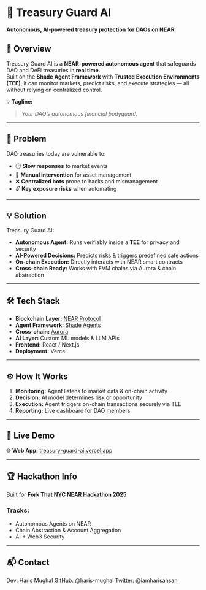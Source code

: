 # 🚀 Treasury Guard AI  
**Autonomous, AI-powered treasury protection for DAOs on NEAR**  

## 🌟 Overview  
Treasury Guard AI is a **NEAR-powered autonomous agent** that safeguards DAO and DeFi treasuries in **real time**.  
Built on the **Shade Agent Framework** with **Trusted Execution Environments (TEE)**, it can monitor markets, predict risks, and execute strategies — all without relying on centralized control.  

💡 **Tagline:**  
> *Your DAO’s autonomous financial bodyguard.*  

---

## 🎯 Problem  
DAO treasuries today are vulnerable to:  
- 🕑 **Slow responses** to market events  
- 🏦 **Manual intervention** for asset management  
- ❌ **Centralized bots** prone to hacks and mismanagement  
- 🔓 **Key exposure risks** when automating  

---

## 💡 Solution  
Treasury Guard AI:  
- **Autonomous Agent:** Runs verifiably inside a **TEE** for privacy and security  
- **AI-Powered Decisions:** Predicts risks & triggers predefined safe actions  
- **On-chain Execution:** Directly interacts with NEAR smart contracts  
- **Cross-chain Ready:** Works with EVM chains via Aurora & chain abstraction  

---

## 🛠️ Tech Stack  
- **Blockchain Layer:** [NEAR Protocol](https://near.org)  
- **Agent Framework:** [Shade Agents](https://docs.near.org/ai/shade-agents/introduction)  
- **Cross-chain:** [Aurora](https://aurora.dev)  
- **AI Layer:** Custom ML models & LLM APIs  
- **Frontend:** React / Next.js  
- **Deployment:** Vercel  

---

## ⚙️ How It Works  
1. **Monitoring:** Agent listens to market data & on-chain activity  
2. **Decision:** AI model determines risk or opportunity  
3. **Execution:** Agent triggers on-chain transactions securely via TEE  
4. **Reporting:** Live dashboard for DAO members  

---

## 🚀 Live Demo  
🌐 **Web App:** [treasury-guard-ai.vercel.app](https://treasury-guard-ai.vercel.app)  

---

## 🏆 Hackathon Info
Built for **Fork That NYC NEAR Hackathon 2025**

### Tracks:
- Autonomous Agents on NEAR
- Chain Abstraction & Account Aggregation
- AI + Web3 Security

---

## 📬 Contact

Dev: [Haris Mughal](https://www.linkedin.com/in/iamharisahsan/)
GitHub: [@haris-mughal](https://github.com/Haris-Mughal)
Twitter: [@iamharisahsan](https://x.com/iamharisahsan)
